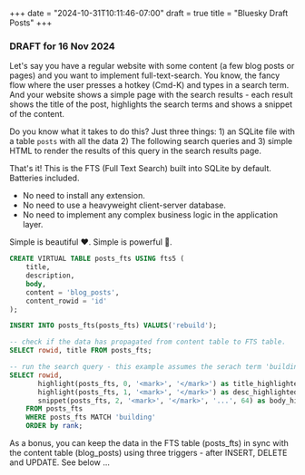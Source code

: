 +++
date = "2024-10-31T10:11:46-07:00"
draft = true
title = "Bluesky Draft Posts"
+++

### DRAFT for 16 Nov 2024
Let's say you have a regular website with some content (a few blog posts or pages) and you want to implement full-text-search.
You know, the fancy flow where the user presses a hotkey (Cmd-K) and types in a search term. And your website shows a simple page with the search results - each result shows the title of the post, highlights the search terms and shows a snippet of the content.

Do you know what it takes to do this? Just three things:
    1) an SQLite file with a table `posts` with all the data
    2) The following search queries and 
    3) simple HTML to render the results of this query in the search results page. 

That's it! This is the FTS (Full Text Search) built into SQLite by default. Batteries included. 
- No need to install any extension.
- No need to use a heavyweight client-server database. 
- No need to implement any complex business logic in the application layer. 

Simple is beautiful ❤️. Simple is powerful 💪.

``` sql
CREATE VIRTUAL TABLE posts_fts USING fts5 (
	title,
	description,
	body,
	content = 'blog_posts',
	content_rowid = 'id'
);

INSERT INTO posts_fts(posts_fts) VALUES('rebuild');

-- check if the data has propagated from content table to FTS table.
SELECT rowid, title FROM posts_fts;

-- run the search query - this example assumes the serach term 'building'
SELECT rowid,
	   highlight(posts_fts, 0, '<mark>', '</mark>') as title_highlighted,
	   highlight(posts_fts, 1, '<mark>', '</mark>') as desc_highlighted,
	   snippet(posts_fts, 2, '<mark>', '</mark>', '...', 64) as body_highlighted
	FROM posts_fts
	WHERE posts_fts MATCH 'building'
	ORDER by rank;
```

As a bonus, you can keep the data in the FTS table (posts_fts) in sync with the content table (blog_posts) using three triggers - after INSERT, DELETE and UPDATE. See below ...